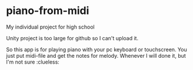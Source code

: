 # piano-from-midi
My individual project for high school

Unity project is too large for github so I can't upload it.

So this app is for playing piano with your pc keyboard or touchscreen. You just put midi-file and get the notes for melody.
Whenever I will done it, but I'm not sure :clueless:
